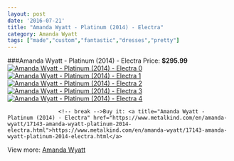 ```yaml
---
layout: post
date: '2016-07-21'
title: "Amanda Wyatt - Platinum (2014) - Electra"
category: Amanda Wyatt
tags: ["made","custom","fantastic","dresses","pretty"]
---
```

###Amanda Wyatt - Platinum (2014) - Electra
Price: **$295.99**
<a href="https://www.metalkind.com/en/amanda-wyatt/17143-amanda-wyatt-platinum-2014-electra.html"><img src="http://img.metalkind.com/67730-thickbox_default/amanda-wyatt-platinum-2014-electra.jpg" alt="Amanda Wyatt - Platinum (2014) - Electra 0" /></a>
<a href="https://www.metalkind.com/en/amanda-wyatt/17143-amanda-wyatt-platinum-2014-electra.html"><img src="http://img.metalkind.com/67731-thickbox_default/amanda-wyatt-platinum-2014-electra.jpg" alt="Amanda Wyatt - Platinum (2014) - Electra 1" /></a>
<a href="https://www.metalkind.com/en/amanda-wyatt/17143-amanda-wyatt-platinum-2014-electra.html"><img src="http://img.metalkind.com/67732-thickbox_default/amanda-wyatt-platinum-2014-electra.jpg" alt="Amanda Wyatt - Platinum (2014) - Electra 2" /></a>
<a href="https://www.metalkind.com/en/amanda-wyatt/17143-amanda-wyatt-platinum-2014-electra.html"><img src="http://img.metalkind.com/67733-thickbox_default/amanda-wyatt-platinum-2014-electra.jpg" alt="Amanda Wyatt - Platinum (2014) - Electra 3" /></a>
<a href="https://www.metalkind.com/en/amanda-wyatt/17143-amanda-wyatt-platinum-2014-electra.html"><img src="http://img.metalkind.com/67734-thickbox_default/amanda-wyatt-platinum-2014-electra.jpg" alt="Amanda Wyatt - Platinum (2014) - Electra 4" /></a>


					<!-- break -->Buy it: <a title="Amanda Wyatt - Platinum (2014) - Electra" href="https://www.metalkind.com/en/amanda-wyatt/17143-amanda-wyatt-platinum-2014-electra.html">https://www.metalkind.com/en/amanda-wyatt/17143-amanda-wyatt-platinum-2014-electra.html</a>
View more: [Amanda Wyatt](https://www.metalkind.com/en/15-amanda-wyatt)